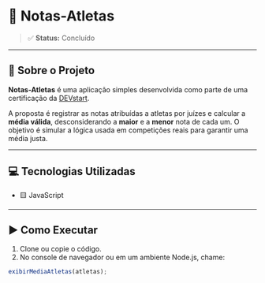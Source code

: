 # 🏅 Notas-Atletas

> ✅ **Status:** Concluído

---

## 📘 Sobre o Projeto

**Notas-Atletas** é uma aplicação simples desenvolvida como parte de uma certificação da [DEVstart](https://devstart.tech).

A proposta é registrar as notas atribuídas a atletas por juízes e calcular a **média válida**, desconsiderando a **maior** e a **menor** nota de cada um. O objetivo é simular a lógica usada em competições reais para garantir uma média justa.

---

## 💻 Tecnologias Utilizadas

- 🟨 JavaScript

---

## ▶️ Como Executar

1. Clone ou copie o código.
2. No console de navegador ou em um ambiente Node.js, chame:

```js
exibirMediaAtletas(atletas);
